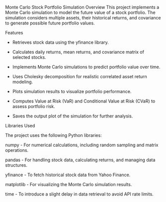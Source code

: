 Monte Carlo Stock Portfolio Simulation
Overview
This project implements a Monte Carlo simulation to model the future value of a stock portfolio. The simulation considers multiple assets, their historical returns, and covariance to generate possible future portfolio values.

Features

- Retrieves stock data using the yfinance library.

- Calculates daily returns, mean returns, and covariance matrix of selected stocks.

- Implements Monte Carlo simulations to predict portfolio value over time.

- Uses Cholesky decomposition for realistic correlated asset return modeling.

- Plots simulation results to visualize portfolio performance.

- Computes Value at Risk (VaR) and Conditional Value at Risk (CVaR) to assess portfolio risk.

- Saves the output plot of the simulation for further analysis.

Libraries Used

The project uses the following Python libraries:

numpy - For numerical calculations, including random sampling and matrix operations.

pandas - For handling stock data, calculating returns, and managing data structures.

yfinance - To fetch historical stock data from Yahoo Finance.

matplotlib - For visualizing the Monte Carlo simulation results.

time - To introduce a slight delay in data retrieval to avoid API rate limits.

